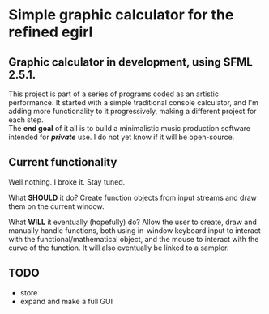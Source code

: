 # Simple graphic calculator for the refined egirl

## Graphic calculator in development, using SFML 2.5.1.

This project is part of a series of programs coded as an artistic performance. It started with a simple traditional console calculator, and I'm adding more functionality to it progressively, making a different project for each step.\
The **end goal** of it all is to build a minimalistic music production software intended for _**private**_ use. I do not yet know if it will be open-source.

## Current functionality
Well nothing. I broke it. Stay tuned.

What **SHOULD** it do?
  Create function objects from input streams and draw them on the current window.

What **WILL** it eventually (hopefully) do?
  Allow the user to create, draw and manually handle functions, both using in-window keyboard input to interact with the functional/mathematical object, and the mouse to interact with the curve of the function. It will also eventually be linked to a sampler.

## TODO
  - store
  - expand and make a full GUI